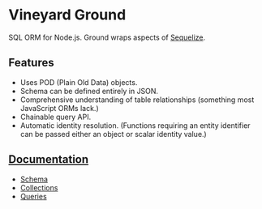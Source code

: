 # Vineyard Ground

SQL ORM for Node.js.  Ground wraps aspects of [Sequelize](https://github.com/sequelize/sequelize).

## Features

* Uses POD (Plain Old Data) objects.
* Schema can be defined entirely in JSON.
* Comprehensive understanding of table relationships (something most JavaScript ORMs lack.)
* Chainable query API.
* Automatic identity resolution.  (Functions requiring an entity identifier can be passed either an object or scalar identity value.)

## [Documentation](docs/index.md)

* [Schema](docs/schema.md)
* [Collections](docs/collections.md)
* [Queries](docs/queries.md)

